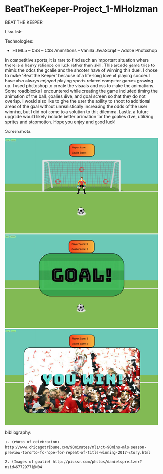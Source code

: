 # BeatTheKeeper-Project_1-MHolzman

BEAT THE KEEPER

Live link: 


Technologies:
 - HTML5
 – CSS
 – CSS Animations
 – Vanilla JavaScript
 – Adobe Photoshop



In competitive sports, it is rare to find such an important situation where there is a heavy reliance on luck rather than skill. This arcade game tries to mimic the odds the goalie and the shooter have of winning this duel. I chose to make 'Beat the Keeper' because of a life-long love of playing soccer. I have also always enjoyed playing sports related computer games growing up. I used photoshop to create the visuals and css to make the animations. Some roadblocks I encountered while creating the game included timing the animation of the ball, goalies dive, and goal screen so that they do not overlap. I would also like to give the user the ability to shoot to additional areas of the goal without unrealistically increasing the odds of the user winning, but I did not come to a solution to this dilemma. Lastly, a future upgrade would likely include better animation for the goalies dive, utilizing sprites and stopmotion. Hope you enjoy and good luck!



Screenshots:

<img src="assets/ScreenShots/PlayScreen.png" alt="Play Screen"/>
<img src="assets/ScreenShots/GoalScreen.png" alt="Goal Screen"/>
<img src="assets/ScreenShots/WinScreen.png" alt="Win Screen"/>




bibliography: 

`1. (Photo of celebration) http://www.chicagotribune.com/90minutes/mls/ct-90mins-mls-season-preview-toronto-fc-hope-for-repeat-of-title-winning-2017-story.html`

`2. (Images of goalie) http://picssr.com/photos/danielspreitzer?nsid=67729771@N04`






























